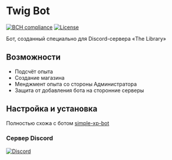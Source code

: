 # Twig Bot
[![BCH compliance](https://bettercodehub.com/edge/badge/runic-tears/twig-bot?branch=master)](https://bettercodehub.com/)
[![License](https://img.shields.io/github/license/runic-tears/twig-bot)](./LICENSE)

Бот, созданный специально для Discord-сервера «The Library»

## Возможности
- Подсчёт опыта
- Создание магазина
- Менджмент опыта со стороны Администратора
- Защита от добавления бота на сторонние серверы

## Настройка и установка
Полностью схожа с ботом [simple-xp-bot](https://github.com/defracted/simple-xp-bot)

### Сервер Discord
[![Discord](https://discordapp.com/api/guilds/612406451109101599/embed.png?style=banner2)](https://discord.gg/QM7mZ5V)
